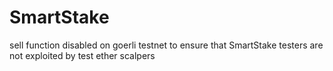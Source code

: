 # SmartStake

sell function disabled on goerli testnet to ensure that SmartStake testers are not exploited by test ether scalpers
